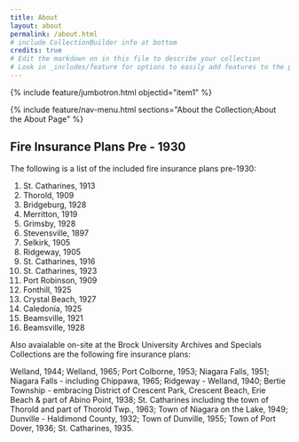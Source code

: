 ```yaml
---
title: About
layout: about
permalink: /about.html
# include CollectionBuilder info at bottom
credits: true
# Edit the markdown on in this file to describe your collection
# Look in _includes/feature for options to easily add features to the page
---
```


{% include feature/jumbotron.html objectid="item1" %}

{% include feature/nav-menu.html sections="About the Collection;About the About Page" %}

## Fire Insurance Plans Pre - 1930

The following is a list of the included fire insurance plans pre-1930:
1.  St. Catharines, 1913
2.  Thorold, 1909
3.  Bridgeburg, 1928
4.  Merritton, 1919
5.  Grimsby, 1928
6.  Stevensville, 1897
7.  Selkirk, 1905
8.  Ridgeway, 1905
9.  St. Catharines, 1916
10.  St. Catharines, 1923
11.  Port Robinson, 1909
12.  Fonthill, 1925
13.  Crystal Beach, 1927
14.  Caledonia, 1925
15.  Beamsville, 1921
16.  Beamsville, 1928

Also avaialable on-site at the Brock University Archives and Specials Collections are the following fire insurance plans:

Welland, 1944; Welland, 1965; Port Colborne, 1953; Niagara Falls, 1951; Niagara Falls - including Chippawa, 1965; Ridgeway - Welland, 1940; Bertie Township - embracing District of Crescent Park, Crescent Beach, Erie Beach & part of Abino Point, 1938; St. Catharines including the town of Thorold and part of Thorold Twp., 1963; Town of Niagara on the Lake, 1949; Dunville - Haldimond County, 1932; Town of Dunville, 1955; Town of Port Dover, 1936; St. Catharines, 1935.


